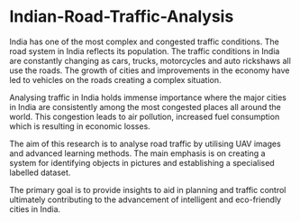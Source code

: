 # Indian-Road-Traffic-Analysis
India has one of the most complex and congested traffic conditions. The road system in India
reflects its population. The traffic conditions in India are constantly changing as cars, trucks,
motorcycles and auto rickshaws all use the roads. The growth of cities and improvements in
the economy have led to vehicles on the roads creating a complex situation.

Analysing traffic in India holds immense importance where the major cities in India are consistently among the most congested places all around the world. This congestion leads to air pollution, increased fuel consumption which is resulting in economic losses. 

The aim of this research is to analyse road traffic by utilising UAV images and advanced learning
methods. The main emphasis is on creating a system for identifying objects in pictures and
establishing a specialised labelled dataset.

The primary goal is to provide insights to aid in planning and traffic control ultimately
contributing to the advancement of intelligent and eco-friendly cities in India.

